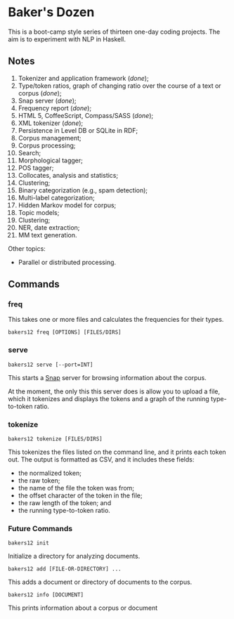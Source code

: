 
# Baker's Dozen

This is a boot-camp style series of thirteen one-day coding projects. The aim
is to experiment with NLP in Haskell.

## Notes

1. Tokenizer and application framework (*done*);
1. Type/token ratios, graph of changing ratio over the course of a text or
   corpus (*done*);
1. Snap server (*done*);
1. Frequency report (*done*);
1. HTML 5, CoffeeScript, Compass/SASS (*done*);
1. XML tokenizer (*done*);
1. Persistence in Level DB or SQLite in RDF;
1. Corpus management;
1. Corpus processing;
1. Search;
1. Morphological tagger;
1. POS tagger;
1. Collocates, analysis and statistics;
1. Clustering;
1. Binary categorization (e.g., spam detection);
1. Multi-label categorization;
1. Hidden Markov model for corpus;
1. Topic models;
1. Clustering;
1. NER, date extraction;
1. MM text generation.

Other topics:

  * Parallel or distributed processing.

## Commands

### freq

This takes one or more files and calculates the frequencies for their types.

    bakers12 freq [OPTIONS] [FILES/DIRS]

### serve

    bakers12 serve [--port=INT]

This starts a [Snap](http://snapframework.com/) server for browsing information
about the corpus.

At the moment, the only this this server does is allow you to upload a file,
which it tokenizes and displays the tokens and a graph of the running
type-to-token ratio.

### tokenize

    bakers12 tokenize [FILES/DIRS]

This tokenizes the files listed on the command line, and it prints each token
out. The output is formatted as CSV, and it includes these fields:

* the normalized token;
* the raw token;
* the name of the file the token was from;
* the offset character of the token in the file;
* the raw length of the token; and
* the running type-to-token ratio.

### Future Commands

    bakers12 init

Initialize a directory for analyzing documents.

    bakers12 add [FILE-OR-DIRECTORY] ...

This adds a document or directory of documents to the corpus.

    bakers12 info [DOCUMENT]

This prints information about a corpus or document


